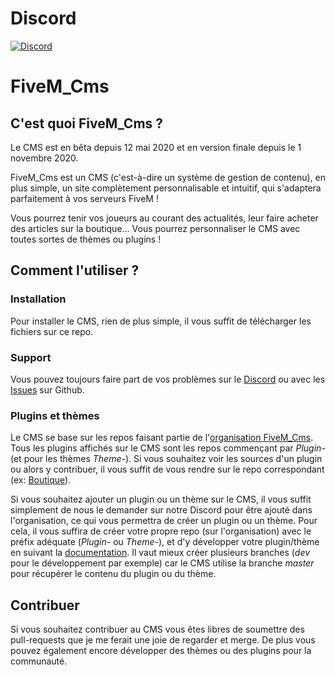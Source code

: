 # Discord

[![Discord](https://img.shields.io/discord/729256474471170089.svg)](https://discord.gg/puEzjM8)

# FiveM_Cms


## C'est quoi FiveM_Cms ?

Le CMS est en bêta depuis 12 mai 2020 et en version finale depuis le 1 novembre 2020.

FiveM_Cms est un CMS (c'est-à-dire un système de gestion de contenu), en plus simple, un site complètement personnalisable et intuitif, qui s'adaptera parfaitement à vos serveurs FiveM !

Vous pourrez tenir vos joueurs au courant des actualités, leur faire acheter des articles sur la boutique... Vous pourrez personnaliser le CMS avec toutes sortes de thèmes ou plugins ! 

## Comment l'utiliser ?

### Installation

Pour installer le CMS, rien de plus simple, il vous suffit de télécharger les fichiers sur ce repo.

### Support

Vous pouvez toujours faire part de vos problèmes sur le [Discord](https://discord.gg/puEzjM8) ou avec les [Issues](https://github.com/zinzin92/FiveM_Cms/issues) sur Github. 

### Plugins et thèmes

Le CMS se base sur les repos faisant partie de l'[organisation FiveM_Cms](https://github.com/zinzin92). Tous les plugins affichés sur le CMS sont les repos commençant par _Plugin-_ (et pour les thèmes _Theme-_). 
Si vous souhaitez voir les sources d'un plugin ou alors y contribuer, il vous suffit de vous rendre sur le repo correspondant (ex: [Boutique](https://github.com/zinzin92/Plugin-Shop)). 

Si vous souhaitez ajouter un plugin ou un thème sur le CMS, il vous suffit simplement de nous le demander sur notre Discord pour être ajouté dans l'organisation, ce qui vous permettra de créer un plugin ou un thème. 
Pour cela, il vous suffira de créer votre propre repo (sur l'organisation) avec le préfix adéquate (_Plugin-_ ou _Theme-_), et d'y développer votre plugin/thème en suivant la [documentation](https://docs.fivem_cms.org). 
Il vaut mieux créer plusieurs branches (_dev_ pour le développement par exemple) car le CMS utilise la branche _master_ pour récupérer le contenu du plugin ou du thème. 

## Contribuer

Si vous souhaitez contribuer au CMS vous êtes libres de soumettre des pull-requests que je me ferait une joie de regarder et merge.
De plus vous pouvez également encore développer des thèmes ou des plugins pour la communauté. 
